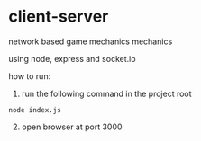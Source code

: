 # client-server
network based game mechanics mechanics

using node, express and socket.io

how to run:

1) run the following command in the project root
```
node index.js
```
2) open browser at port 3000

